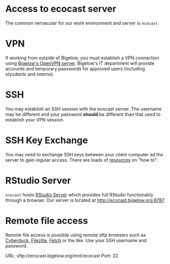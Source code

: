 # Access to ecocast server

The common vernacular for our work environment and server is `ecocast`.  

# VPN

If working from outside of Bigelow, you must establish a VPN connection using [Bigelow's OpenVPN server](https://vpn.bigelow.org/?src=connect).  Bigelow's IT department will provide accounts and temporary passwords for approved users (including styudents and interns).

# SSH

You may establish an SSH session with the ecocast server.  The username may be different and your password **should** be different than that used to establish your VPN session.  

# SSH Key Exchange

You may need to exchange SSH keys between your client computer ad the server to gain regular access. There are loads of [resources](https://duckduckgo.com/?q=ssh+key+exchange&t=ffsb&ia=web) on "how to". 

# RStudio Server

`ecocast` hosts [RStudio Server](https://www.rstudio.com/) which provides full RStudio functionality through a browser.  Our server is located at http://ecocast.bigelow.org:8787

# Remote file access

Remote file access is possible using remote sftp browsers such as [Cyberduck](https://cyberduck.io/), [Filezilla](https://filezilla-project.org/), [Fetch](https://fetchsoftworks.com/) or the like.  Use your SSH username and password.

URL: sftp://ecocast.bigelow.org/mnt/ecocast 
Port: 22
